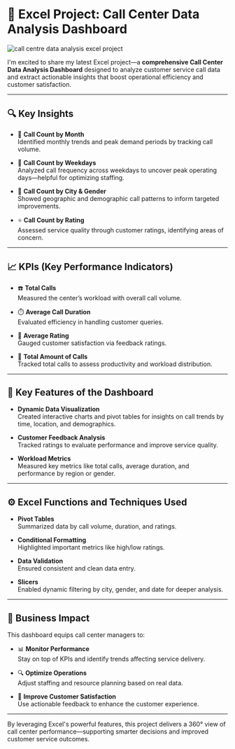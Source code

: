 # 🚀 Excel Project: Call Center Data Analysis Dashboard 

![call centre data analysis excel project](https://github.com/user-attachments/assets/f642e03e-1ceb-4ebd-bd9c-0f183eaf7cb4)

I'm excited to share my latest Excel project—a **comprehensive Call Center Data Analysis Dashboard** designed to analyze customer service call data and extract actionable insights that boost operational efficiency and customer satisfaction.

---

## 🔍 Key Insights

- 📅 **Call Count by Month**  
  Identified monthly trends and peak demand periods by tracking call volume.

- 📆 **Call Count by Weekdays**  
  Analyzed call frequency across weekdays to uncover peak operating days—helpful for optimizing staffing.

- 🌆 **Call Count by City & Gender**  
  Showed geographic and demographic call patterns to inform targeted improvements.

- ⭐ **Call Count by Rating**  
  Assessed service quality through customer ratings, identifying areas of concern.

---

## 📈 KPIs (Key Performance Indicators)

- ☎️ **Total Calls**  
  Measured the center’s workload with overall call volume.

- ⏱️ **Average Call Duration**  
  Evaluated efficiency in handling customer queries.

- 🌟 **Average Rating**  
  Gauged customer satisfaction via feedback ratings.

- 💼 **Total Amount of Calls**  
  Tracked total calls to assess productivity and workload distribution.

---

## 🧰 Key Features of the Dashboard

- **Dynamic Data Visualization**  
  Created interactive charts and pivot tables for insights on call trends by time, location, and demographics.

- **Customer Feedback Analysis**  
  Tracked ratings to evaluate performance and improve service quality.

- **Workload Metrics**  
  Measured key metrics like total calls, average duration, and performance by region or gender.

---

## ⚙️ Excel Functions and Techniques Used

- **Pivot Tables**  
  Summarized data by call volume, duration, and ratings.

- **Conditional Formatting**  
  Highlighted important metrics like high/low ratings.

- **Data Validation**  
  Ensured consistent and clean data entry.

- **Slicers**  
  Enabled dynamic filtering by city, gender, and date for deeper analysis.

---

## 💼 Business Impact

This dashboard equips call center managers to:

- 📊 **Monitor Performance**  
  Stay on top of KPIs and identify trends affecting service delivery.

- 🔍 **Optimize Operations**  
  Adjust staffing and resource planning based on real data.

- 🌟 **Improve Customer Satisfaction**  
  Use actionable feedback to enhance the customer experience.

---

By leveraging Excel's powerful features, this project delivers a 360° view of call center performance—supporting smarter decisions and improved customer service outcomes.
